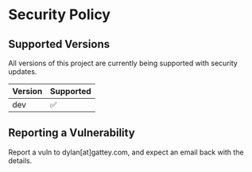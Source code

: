 # Security Policy

## Supported Versions

All versions of this project are currently being supported with security updates.

| Version | Supported          |
| ------- | ------------------ |
| dev   | :white_check_mark: |

## Reporting a Vulnerability

Report a vuln to dylan[at]gattey.com, and expect an email back with the details.
